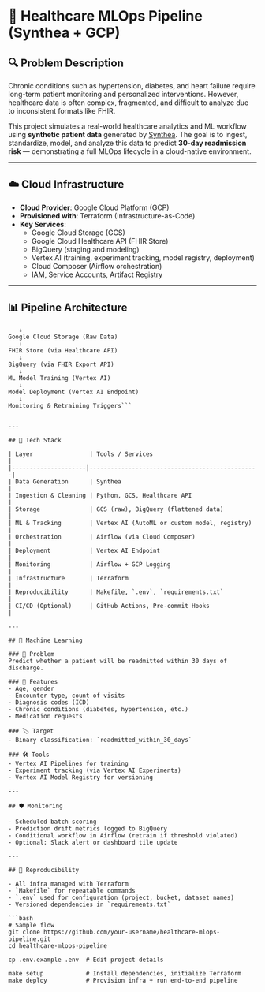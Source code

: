 # 🏥 Healthcare MLOps Pipeline (Synthea + GCP)

## 🔍 Problem Description

Chronic conditions such as hypertension, diabetes, and heart failure require long-term patient monitoring and personalized interventions. However, healthcare data is often complex, fragmented, and difficult to analyze due to inconsistent formats like FHIR.

This project simulates a real-world healthcare analytics and ML workflow using **synthetic patient data** generated by [Synthea](https://github.com/synthetichealth/synthea). The goal is to ingest, standardize, model, and analyze this data to predict **30-day readmission risk** — demonstrating a full MLOps lifecycle in a cloud-native environment.

---

## ☁️ Cloud Infrastructure

- **Cloud Provider**: Google Cloud Platform (GCP)
- **Provisioned with**: Terraform (Infrastructure-as-Code)
- **Key Services**:
  - Google Cloud Storage (GCS)
  - Google Cloud Healthcare API (FHIR Store)
  - BigQuery (staging and modeling)
  - Vertex AI (training, experiment tracking, model registry, deployment)
  - Cloud Composer (Airflow orchestration)
  - IAM, Service Accounts, Artifact Registry

---

## 📊 Pipeline Architecture

```Synthea JSON
   ↓
Google Cloud Storage (Raw Data)
   ↓
FHIR Store (via Healthcare API)
   ↓
BigQuery (via FHIR Export API)
   ↓
ML Model Training (Vertex AI)
   ↓
Model Deployment (Vertex AI Endpoint)
   ↓
Monitoring & Retraining Triggers```


---

## 🧰 Tech Stack

| Layer                | Tools / Services                              |
|---------------------|------------------------------------------------|
| Data Generation      | Synthea                                       |
| Ingestion & Cleaning | Python, GCS, Healthcare API                   |
| Storage              | GCS (raw), BigQuery (flattened data)          |
| ML & Tracking        | Vertex AI (AutoML or custom model, registry)  |
| Orchestration        | Airflow (via Cloud Composer)                  |
| Deployment           | Vertex AI Endpoint                            |
| Monitoring           | Airflow + GCP Logging                         |
| Infrastructure       | Terraform                                     |
| Reproducibility      | Makefile, `.env`, `requirements.txt`          |
| CI/CD (Optional)     | GitHub Actions, Pre-commit Hooks              |

---

## 🧪 Machine Learning

### 🎯 Problem
Predict whether a patient will be readmitted within 30 days of discharge.

### 🧾 Features
- Age, gender
- Encounter type, count of visits
- Diagnosis codes (ICD)
- Chronic conditions (diabetes, hypertension, etc.)
- Medication requests

### 🏷️ Target
- Binary classification: `readmitted_within_30_days`

### 🛠 Tools
- Vertex AI Pipelines for training
- Experiment tracking (via Vertex AI Experiments)
- Vertex AI Model Registry for versioning

---

## 🛡️ Monitoring

- Scheduled batch scoring
- Prediction drift metrics logged to BigQuery
- Conditional workflow in Airflow (retrain if threshold violated)
- Optional: Slack alert or dashboard tile update

---

## 🔁 Reproducibility

- All infra managed with Terraform
- `Makefile` for repeatable commands
- `.env` used for configuration (project, bucket, dataset names)
- Versioned dependencies in `requirements.txt`

```bash
# Sample flow
git clone https://github.com/your-username/healthcare-mlops-pipeline.git
cd healthcare-mlops-pipeline

cp .env.example .env  # Edit project details

make setup            # Install dependencies, initialize Terraform
make deploy           # Provision infra + run end-to-end pipeline
